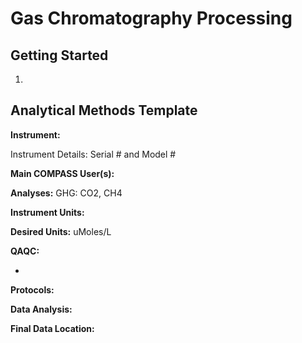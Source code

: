 # Gas Chromatography Processing

## Getting Started

1.  

## Analytical Methods Template

**Instrument:**

Instrument Details: Serial \# and Model \#

**Main COMPASS User(s):**

**Analyses:** GHG: CO2, CH4

**Instrument Units:**

**Desired Units:** uMoles/L

**QAQC:**

-   

**Protocols:**

**Data Analysis:**

**Final Data Location:**
